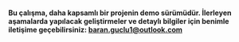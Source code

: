 #### Bu çalışma, daha kapsamlı bir projenin demo sürümüdür. İlerleyen aşamalarda yapılacak geliştirmeler ve detaylı bilgiler için benimle iletişime geçebilirsiniz: baran.guclu1@outlook.com
